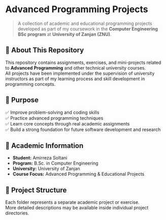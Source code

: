 # Advanced Programming Projects

> A collection of academic and educational programming projects developed as part of my coursework in the **Computer Engineering BSc program** at **University of Zanjan (ZNU)**.

## 📘 About This Repository
This repository contains assignments, exercises, and mini-projects related to **Advanced Programming** and other technical university courses.  
All projects have been implemented under the supervision of university instructors as part of my learning process and skill development in programming concepts.

## 🎯 Purpose
✅ Improve problem-solving and coding skills  
✅ Practice advanced programming techniques  
✅ Learn core concepts through real academic assignments  
✅ Build a strong foundation for future software development and research  

## 📍 Academic Information
- **Student:** Amirreza Soltani  
- **Program:** B.Sc. in Computer Engineering  
- **University:** University of Zanjan  
- **Course Focus:** Advanced Programming & Educational Projects  

## 📂 Project Structure
Each folder represents a separate academic project or exercise.  
More detailed descriptions may be available inside individual project directories.
